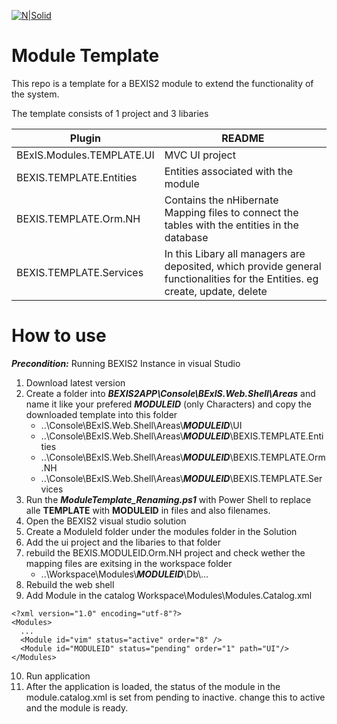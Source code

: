 [![N|Solid](https://github.com/BEXIS2/Documents/blob/master/Images/Logo/Logo_BEXIS_rgb_113x28.jpg?raw=true)](http://bexis2.uni-jena.de/) 
# Module Template

This repo is a template for a BEXIS2 module to extend the functionality of the system.

The template consists of 1 project and 3 libaries

| Plugin | README |
| ------ | ------ |
| BExIS.Modules.TEMPLATE.UI | MVC UI project |
| BEXIS.TEMPLATE.Entities | Entities associated with the module |
| BEXIS.TEMPLATE.Orm.NH | Contains the nHibernate Mapping files to connect the tables with the entities in the database |
| BEXIS.TEMPLATE.Services | In this Libary all managers are deposited, which provide general functionalities for the Entities. eg create, update, delete |


# How to use 

***Precondition:***  Running BEXIS2 Instance in visual Studio

1. Download latest version
2. Create a folder into ***BEXIS2APP\Console\BExIS.Web.Shell\Areas*** and name it like your prefered ***MODULEID*** (only Characters) and copy the downloaded template into this folder
    - ..\Console\BExIS.Web.Shell\Areas\\***MODULEID***\UI
    - ..\Console\BExIS.Web.Shell\Areas\\***MODULEID***\BEXIS.TEMPLATE.Entities
    - ..\Console\BExIS.Web.Shell\Areas\\***MODULEID***\BEXIS.TEMPLATE.Orm.NH
    - ..\Console\BExIS.Web.Shell\Areas\\***MODULEID***\BEXIS.TEMPLATE.Services
3. Run the ***ModuleTemplate_Renaming.ps1*** with Power Shell to replace alle **TEMPLATE** with **MODULEID** in files and also filenames.
4. Open the BEXIS2 visual studio solution
5. Create a ModuleId folder under the modules folder in the Solution
6. Add the ui project and the libaries to that folder
7. rebuild the BEXIS.MODULEID.Orm.NH project and check wether the mapping files are exitsing in the workspace folder
    - ..\Workspace\Modules\\***MODULEID***\Db\\...
8.  Rebuild the web shell 
9.  Add Module in the catalog Workspace\Modules\Modules.Catalog.xml
```
<?xml version="1.0" encoding="utf-8"?>
<Modules>
  ...
  <Module id="vim" status="active" order="8" />
  <Module id="MODULEID" status="pending" order="1" path="UI"/>
</Modules>
```
10. Run application
11. After the application is loaded, the status of the module in the module.catalog.xml is set from pending to inactive. change this to active and the module is ready.


